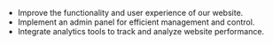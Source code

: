 - Improve the functionality and user experience of our website.
- Implement an admin panel for efficient management and control.
- Integrate analytics tools to track and analyze website performance.